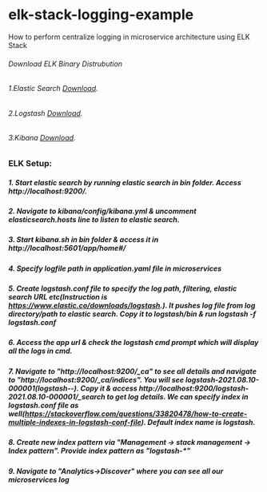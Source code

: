 # elk-stack-logging-example
How to perform centralize logging in microservice architecture using ELK Stack

###### Download ELK Binary Distrubution

###### 1.Elastic Search [Download](https://www.elastic.co/downloads/elasticsearch).
###### 2.Logstash [Download](https://www.elastic.co/downloads/kibana).
###### 3.Kibana [Download](https://artifacts.elastic.co/downloads/logstash/logstash-7.6.2.zip).

### ELK Setup:

##### 1. Start elastic search by running elastic search in bin folder. Access http://localhost:9200/. 
##### 2. Navigate to kibana/config/kibana.yml & uncomment elasticsearch.hosts line to listen to elastic search. 
##### 3. Start kibana.sh in bin folder & access it in http://localhost:5601/app/home#/
##### 4. Specify logfile path in application.yaml file in microservices
##### 5. Create logstash.conf file to specify the log path, filtering, elastic search URL etc(Instruction is https://www.elastic.co/downloads/logstash.). It pushes log file from log directory/path to elastic search. Copy it to logstash/bin & run logstash -f logstash.conf
##### 6. Access the app url & check the logstash cmd prompt which will display all the logs in cmd.
##### 7. Navigate to "http://localhost:9200/_ca" to see all details and navigate to "http://localhost:9200/_ca/indices". You will see logstash-2021.08.10-000001(logstash-<DATE>-<INDEX>). Copy it & access http://localhost:9200/logstash-2021.08.10-000001/_search to get log details. We can specify index in logstash.conf file as well(https://stackoverflow.com/questions/33820478/how-to-create-multiple-indexes-in-logstash-conf-file). Default index name is logstash.
##### 8. Create new index pattern via "Management -> stack management -> Index pattern". Provide index pattern as "logstash-*"
##### 9. Navigate to "Analytics->Discover" where you can see all our microservices log

